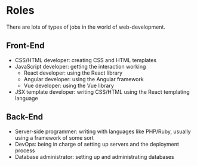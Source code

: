 # Roles

There are lots of types of jobs in the world of web-development.

## Front-End

- CSS/HTML developer: creating CSS and HTML templates
- JavaScript developer: getting the interaction working
    - React developer: using the React library
    - Angular developer: using the Angular framework
    - Vue developer: using the Vue library
- JSX template developer: writing CSS/HTML using the React templating language


## Back-End

- Server-side programmer: writing with languages like PHP/Ruby, usually using a framework of some sort
- DevOps: being in charge of setting up servers and the deployment process
- Database administrator: setting up and administrating databases
